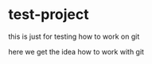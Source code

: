 # test-project
this is just for testing how to work on git

here we get the idea how to work with git
